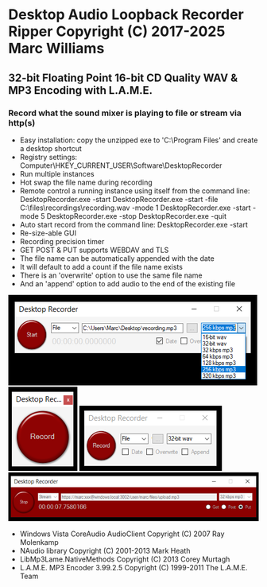 # Desktop Audio Loopback Recorder Ripper Copyright (C) 2017-2025 Marc Williams

## 32-bit Floating Point 16-bit CD Quality WAV & MP3 Encoding with L.A.M.E.
### Record what the sound mixer is playing to file or stream via http(s)

* Easy installation: copy the unzipped exe to 'C:\Program Files\' and create a desktop shortcut
* Registry settings: Computer\\HKEY_CURRENT_USER\\Software\\DesktopRecorder
* Run multiple instances
* Hot swap the file name during recording
* Remote control a running instance using itself from the command line:
	DesktopRecorder.exe -start
	DesktopRecorder.exe -start -file C:\files\recordings\recording.wav -mode 1
	DesktopRecorder.exe -start -mode 5
	DesktopRecorder.exe -stop
	DesktopRecorder.exe -quit
* Auto start record from the command line: DesktopRecorder.exe -start
* Re-size-able GUI
* Recording precision timer
* GET POST & PUT supports WEBDAV and TLS
* The file name can be automatically appended with the date
* It will default to add a count if the file name exists
* There is an 'overwrite' option to use the same file name
* And an 'append' option to add audio to the end of the existing file

![alt desktop recorder](https://github.com/marc365/Windows-DesktopRecorder/raw/master/DesktopRecorder.PNG)
![alt desktop recorder button](https://github.com/marc365/Windows-DesktopRecorder/raw/master/DesktopRecorderButton.PNG)
![alt desktop recorder small](https://github.com/marc365/Windows-DesktopRecorder/raw/master/DesktopRecorderSmall.PNG)
![alt desktop recorder stream](https://github.com/marc365/Windows-DesktopRecorder/raw/master/DesktopRecorderStream.PNG)

* Windows Vista CoreAudio AudioClient Copyright (C) 2007 Ray Molenkamp
* NAudio library Copyright (C) 2001-2013 Mark Heath
* LibMp3Lame.NativeMethods Copyright (C) 2013 Corey Murtagh
* L.A.M.E. MP3 Encoder 3.99.2.5 Copyright (C) 1999-2011 The L.A.M.E. Team
